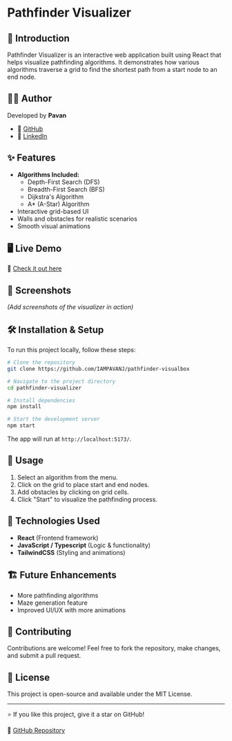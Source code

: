 # Pathfinder Visualizer

## 🚀 Introduction
Pathfinder Visualizer is an interactive web application built using React that helps visualize pathfinding algorithms. It demonstrates how various algorithms traverse a grid to find the shortest path from a start node to an end node.

## 👨‍💻 Author
Developed by **Pavan**
- 🔗 [GitHub](https://github.com/IAMPAVANJ)
- 🔗 [LinkedIn](https://www.linkedin.com/in/iampavan/) 

## ✨ Features
- **Algorithms Included:**
  - Depth-First Search (DFS)
  - Breadth-First Search (BFS)
  - Dijkstra's Algorithm
  - A* (A-Star) Algorithm
- Interactive grid-based UI
- Walls and obstacles for realistic scenarios
- Smooth visual animations

## 🖥️ Live Demo
🔗 [Check it out here](https://pathfinder-visualbox.vercel.app/)

## 📸 Screenshots
*(Add screenshots of the visualizer in action)*

## 🛠️ Installation & Setup
To run this project locally, follow these steps:

```bash
# Clone the repository
git clone https://github.com/IAMPAVANJ/pathfinder-visualbox

# Navigate to the project directory
cd pathfinder-visualizer

# Install dependencies
npm install

# Start the development server
npm start
```

The app will run at `http://localhost:5173/`.

## 📝 Usage
1. Select an algorithm from the menu.
2. Click on the grid to place start and end nodes.
3. Add obstacles by clicking on grid cells.
4. Click "Start" to visualize the pathfinding process.

## 🚀 Technologies Used
- **React** (Frontend framework)
- **JavaScript / Typescript** (Logic & functionality)
- **TailwindCSS** (Styling and animations)

## 🏗️ Future Enhancements
- More pathfinding algorithms 
- Maze generation feature
- Improved UI/UX with more animations

## 🙌 Contributing
Contributions are welcome! Feel free to fork the repository, make changes, and submit a pull request.

## 📜 License
This project is open-source and available under the MIT License.

---

⭐ If you like this project, give it a star on GitHub!

🔗 [GitHub Repository](https://github.com/IAMPAVANJ/pathfinder-visualbox)

